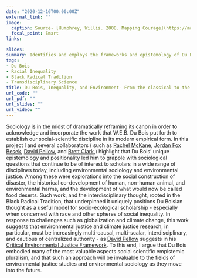 ```yaml
---
date: "2020-12-16T00:00:00Z"
external_link: ""
image:
  caption: Source- [Humphrey, Willis. 2008. Mapping Courage](https://map.muralarts.org/)
  focal_point: Smart
links:

slides:
summary: Identifies and employs the frameworks and epistemology of Du Bois and other epistemic pluralists to better understand the role of race and inequality in socio-ecological systems.
tags:
- Du Bois 
- Racial Inequality
- Black Radical Tradition
- Transdisciplinary Science
title: Du Bois, Inequality, and Environment- From the classical to the cutting edge
url_code: ""
url_pdf: ""
url_slides: ""
url_video: ""
---
```


Sociology is in the midst of dramatically reframing its canon in order to acknowledge and incorporate the work that W.E.B. Du Bois put forth to establish our social-scientific discipline in its modern empirical form. In this project I and several collaborators ( such as [Rachel McKane](/author/rachel-mckane/), [Jordan Fox Besek](/author/jordan-fox-besek/), [David Pellow](/author/david-pellow/), and [Brett Clark](/author/brett-clark/),) highlight that Du Bois’ unique epistemology and positionality led him to grapple with sociological questions that continue to be of interest to scholars in a wide range of disciplines today, including environmental sociology and environmental justice. Among these were explorations into the social construction of disaster, the historical co-development of human, non-human animal, and environmental harms, and the development of what would now be called food deserts. Such work, and the interdisciplinary thought, rooted in the Black Radical Tradition, that underpinned it uniquely positions Du Boisian thought as a useful model for socio-ecological scholarship - especially when concerned with race and other spheres of social inequality. In response to challenges such as globalization and climate change, this work suggests that environmental justice and climate justice research, in particular, must be increasingly multi-causal, multi-scalar, interdisciplinary, and cautious of centralized authority - as [David Pellow](https://www.es.ucsb.edu/david-n-pellow) suggests in his [Critical Environmental Justice Framework](https://bookshop.org/books/what-is-critical-environmental-justice-9780745679389/9780745679389). To this end, I argue that Du Bois embodied many of the most valuable aspects social scientific empistemic pluralism, and that such an approach will be invaluable to the fields of environmental justice studies and environmental sociology as they move into the future.